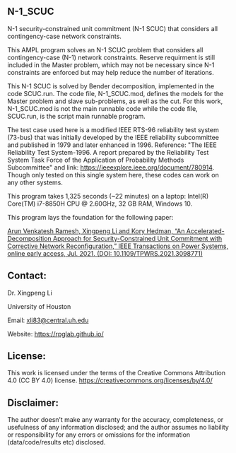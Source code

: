 ## N-1_SCUC
N-1 security-constrained unit commitment (N-1 SCUC) that considers all contingency-case network constraints.

This AMPL program solves an N-1 SCUC problem that considers all contingency-case (N-1) network constraints. Reserve requirment is still included in the Master problem, which may not be necessary since N-1 constraints are enforced but may help reduce the number of iterations. 

This N-1 SCUC is solved by Bender decomposition, implemented in the code SCUC.run. The code file, N-1_SCUC.mod, defines the models for the Master problem and slave sub-problems, as well as the cut. For this work, N-1_SCUC.mod is not the main runnable code while the code file, SCUC.run, is the script main runnable program.

The test case used here is a modified IEEE RTS-96 reliability test system (73-bus) that was initially developed by the IEEE reliability subcommittee and published in 1979 and later enhanced in 1996. Reference: "The IEEE Reliability Test System-1996. A report prepared by the Reliability Test System Task Force of the Application of Probability Methods Subcommittee" and link: https://ieeexplore.ieee.org/document/780914.
Though only tested on this single system here, these codes can work on any other systems.

This program takes 1,325 seconds (~22 minutes) on a laptop: Intel(R) Core(TM) i7-8850H CPU @ 2.60GHz, 32 GB RAM, Windows 10.

This program lays the foundation for the following paper: 

[Arun Venkatesh Ramesh, Xingpeng Li and Kory Hedman, “An Accelerated-Decomposition Approach for Security-Constrained Unit Commitment with Corrective Network Reconfiguration,” IEEE Transactions on Power Systems, online early access, Jul. 2021. (DOI: 10.1109/TPWRS.2021.3098771)](https://ieeexplore.ieee.org/document/9492752)

## Contact:
Dr. Xingpeng Li

University of Houston

Email: xli83@central.uh.edu

Website: https://rpglab.github.io/


## License:
This work is licensed under the terms of the Creative Commons Attribution 4.0 (CC BY 4.0) license. 
https://creativecommons.org/licenses/by/4.0/


## Disclaimer:
The author doesn’t make any warranty for the accuracy, completeness, or usefulness of any information disclosed; and the author assumes no liability or responsibility for any errors or omissions for the information (data/code/results etc) disclosed.
